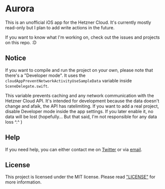 # Aurora

This is an unofficial iOS app for the Hetzner Cloud. It's currently mostly read-only but I plan to add write actions in the future.

If you want to know what I'm working on, check out the issues and projects on this repo. :D

## Notice

If you want to compile and run the project on your own, please note that there's a "Developer mode". It uses the `cloudAppPreventNetworkActivityUseSampleData` variable inside `SceneDelegate.swift`.

This variable prevents caching and any network communication with the Hetzner Cloud API. It's intended for development because the data doesn't change and afaik, the API has ratelimiting. If you want to add a real project, disable Developer mode inside the app settings. If you later enable it, no data will be lost (hopefully... But that said, I'm not responsible for any data loss ^.^ )

## Help

If you need help, you can either contact me on [Twitter](https://twitter.com/leabmgrt) or via [email](mailto:lea@abmgrt.dev).


## License

This project is licensed under the MIT license. Please read ["LICENSE"](LICENSE) for more information.
